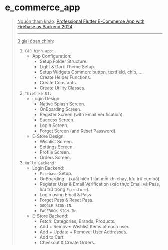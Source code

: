 # e_commerce_app

> <u>Nguồn tham khảo</u>: [Professional Flutter E-Commerce App with Firebase as Backend 2024](https://www.youtube.com/playlist?list=PL5jb9EteFAOAusKTSuJ5eRl1BapQmMDT6).
>
> ---
>
> <u>3 giai đoạn chính</u>:
> 1. `Cấu hình app:`
>     - App Configuration:
>       - Setup Folder Structure.
>       - Light & Dark Theme Setup.
>       - Setup Widgets Common: button, textfield, chip, ...
>       - Create Helper Functions.
>       - Create Constants.
>       - Create Utility Classes.
> 2. `Thiết kế UI:`
>     - Login Design:
>       - Native Splash Screen.
>       - OnBoarding Screen.
>       - Register Screen (with Email Verification).
>       - Success Screen.
>       - Login Screen.
>       - Forget Screen (and Reset Password).
>     - E-Store Design:
>       - Wishlist Screen.
>       - Settings Screen.
>       - Profile Screen.
>       - Orders Screen.
> 3. `Xử lý Backend:`
>     - Login Backend:
>       - `Firebase` Setup.
>       - OnBoarding - (xuất hiện 1 lần mỗi khi chạy, lưu trữ cục bộ).
>       - Register User & Email Verification (xác thực Email và Pass, lưu trữ trong `Firestore`).
>       - Login using Email & Pass.
>       - Forget Pass & Reset Pass.
>       - `GOOGLE SIGN-IN`.
>       - `FACEBOOK SIGN-IN`.
>     - E-Store Backend:
>       - Fetch: Categories, Brands, Products.
>       - Add + Remove: Wishlist Items of each user.
>       - Add + Update + Remove: User Addresses.
>       - Add to Cart.
>       - Checkout & Create Orders.